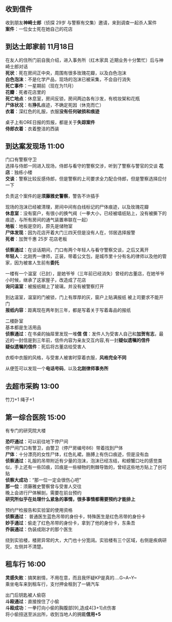 ## 收到信件

收到朋友**神崎士郎**（侦探 29岁 与警察有交集）邀请，来到调查一起杀人案件  
**案件**：一位女士死在她自己的花店  

## 到达士郎家前 11月18日  

在友人的住所门前自我介绍，进入事务所（红木家具 近期业务十分繁忙）后与神崎士郎对话  
**死状**：死在房间正中央，周围有很多玫瑰花瓣，以及白色泡沫  
**白色泡沫**：不是化学产品，现场的泡沫已被采集，不会自行消失  
**死亡事件**：一星期前（现在为11月）  
**花瓣**：死者花店里的  
**死亡地点**：休息室，房间反锁，房间两边各有沙发，有梳妆架和花瓶  
**尸体状况**：有**挣扎**痕迹，不确定死因（休克而亡）    
**衣着**：深红色的礼服，衣服**没有任何破损和痕迹**  

桌子上有ORE日报的剪报，都是关于**失踪案件**   
**侍郎衣着**：衣着整洁的西装


## 到达案发现场 11:00

门口有警察守卫  
选择与侍郎一同进入现场，侍郎与看守的警察交涉，听到了警察与警官的交谈
**花店**：独栋小楼  
**交谈**：警察比较反感侍郎，但是警察的上司要求全力配合侍郎，但是警察选择应付一下  
  
负责这个案件的是**须藤雅史警察**，警告不许插手  

现场的泡沫已经被清理，房间中间有白线标记的尸体痕迹，以及玫瑰花瓣  
**休息室**：没有窗户，有很小的换气阀（一拳大小，已经被墙纸贴上，没有被撕下的痕迹，与所有房间的通气装置串联在一起）  
**地板**：地板是空的，原先是储物室  
**尸体发现**：因为花店开着大门三四天但是没有人在，邻居选择报警  
**死者**：加贺千惠 25岁 花店老板  
  
**侦察通过**：在谈话期间，门口有两个年轻人与看守警察交谈，之后又离开  
**年轻人**：北刚秀一律师，正装，带着公文包，是城市里十分有名的律师以及他的管家，因为被害人生前有**委托**   

一楼有一个温室（已封），是她爷爷（三年前已经消失）曾经的古董店，在她爷爷小时候，继承了这家屋子，改造成了花店  
**询问温室**：被报纸糊上了玻璃，并没有被警察打开  

到达温室，温室的门被锁，门上有厚厚的灰，窗户上贴满报纸
被上司要求不能开门   
**报纸内容**：距离现在两年到三年，都是写着关于写着毒品的报纸

二楼卧室  
基本都是生活用品  
**侦察通过**：在书桌的抽屉里发现一堆**信**
**信**：发件人为受害人自己和**加贺有志**，最近的一封信是到三年前，信件内容为亲友交互内容,有一封**疑似遗嘱的信件**  
**疑似遗嘱的信件**：死后将古董店给受害人  

衣柜中衣服的风格，与受害人被害时穿着衣服，**风格完全不同**

从便签可以发现一个**电话号码**，以及**北刚律师事务所**

## 去超市采购 13:00
  竹刀+1 绳子+1
  
## 第一综合医院 15:00
有专门的研究院大楼  
  
**恐吓通过**：可以前往地下停尸间  
停尸间门口有警卫，由警卫（停尸房编号86）带着找到尸体  
**尸体**：十分漂亮的女性尸体，红色礼裙，胳膊上有伤口痕迹，但是没有血  
**侦察通过**：礼服的吊带附近有少量的泡沫，泡沫已经冻结，和螃蟹口吐的感觉类似，手上还有一些凹痕，凹痕是一些植物的荆棘导致的，曾经这些地方贴上了创可贴   
**侦察大成功**：“那一位一定会很伤心吧”  
**那一位**：须藤雅史警察曾与受害人交往  
晚上会进行尸体解剖，需要在前台预约  
**研究所似乎在处理什么紧急的事情，很多事情都需要预约才能排上**  

预约尸检报告和实验室的使用资格   
**侦察通过**： 普通医生蓝色吊带的身份卡，特殊医生是红色吊带的身份卡  
**妙手通过**：偷走了红色吊带的身份卡，拿到了他的身份卡，东条吾  
**乔装通过**：伪装成刚才的那个医生  

绕到实验楼，楼房异常的大，大门也十分宽阔。实验楼有三个区域，右侧是疾病研究，左侧并不清楚。  

## 租车行 16:00

**灵感失败**：搞笑剧情，不用在意，而且我怀疑KP是真的....G~A~Y~  
乘坐电车来到租车行，支付押金租到了一辆汽车  

出门后钥匙被人偷窃  
**斗殴通过**：直接按住了小偷  
**斗殴成功**：一拳打向小偷的胸腹部[9],造成4[3+1]点伤害  
将小偷扭送至派出所，收到当地人的拥戴**信用+5**    


